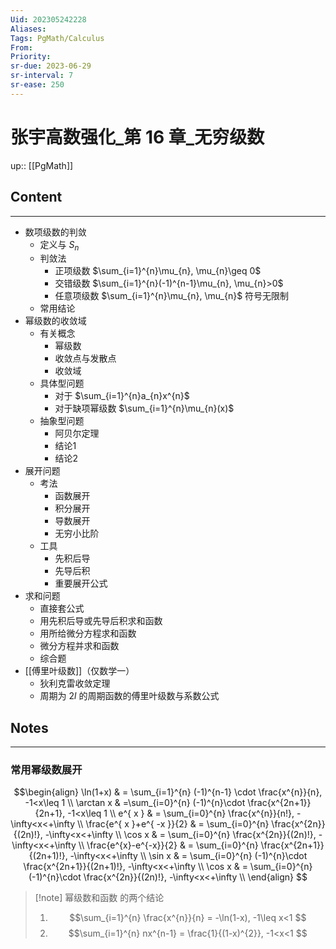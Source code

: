 ```yaml
---
Uid: 202305242228
Aliases: 
Tags: PgMath/Calculus 
From: 
Priority: 
sr-due: 2023-06-29
sr-interval: 7
sr-ease: 250
---
```

# 张宇高数强化\_第 16 章\_无穷级数
up:: [[PgMath]]

## Content
---
- 数项级数的判敛
	- 定义与 $S_{n}$
	- 判敛法
		- 正项级数 $\sum_{i=1}^{n}\mu_{n}, \mu_{n}\geq 0$
		- 交错级数 $\sum_{i=1}^{n}(-1)^{n-1}\mu_{n}, \mu_{n}>0$
		- 任意项级数 $\sum_{i=1}^{n}\mu_{n}, \mu_{n}$ 符号无限制
	- 常用结论
- 幂级数的收敛域
	- 有关概念
		- 幂级数
		- 收敛点与发散点
		- 收敛域
	- 具体型问题
		- 对于 $\sum_{i=1}^{n}a_{n}x^{n}$
		- 对于缺项幂级数 $\sum_{i=1}^{n}\mu_{n}(x)$
	- 抽象型问题
		- 阿贝尔定理
		- 结论1
		- 结论2
- 展开问题
	- 考法
		- 函数展开
		- 积分展开
		- 导数展开
		- 无穷小比阶
	- 工具
		- 先积后导
		- 先导后积
		- 重要展开公式
- 求和问题
	- 直接套公式
	- 用先积后导或先导后积求和函数 
	- 用所给微分方程求和函数 
	- 微分方程并求和函数 
	- 综合题
- [[傅里叶级数]]（仅数学一）
	- 狄利克雷收敛定理
	- 周期为 $2l$  的周期函数的傅里叶级数与系数公式
 
## Notes
---
### 常用幂级数展开

$$\begin{align}
\ln(1+x) & = \sum_{i=1}^{n} (-1)^{n-1} \cdot \frac{x^{n}}{n}, -1<x\leq 1 \\
\arctan x  & =\sum_{i=0}^{n} (-1)^{n}\cdot \frac{x^{2n+1}}{2n+1}, -1<x\leq 1 \\
e^{ x }  & = \sum_{i=0}^{n} \frac{x^{n}}{n!}, -\infty<x<+\infty  \\
\frac{e^{ x }+e^{ -x }}{2}  & = \sum_{i=0}^{n} \frac{x^{2n}}{(2n)!}, -\infty<x<+\infty \\
\cos x  & = \sum_{i=0}^{n} \frac{x^{2n}}{(2n)!}, -\infty<x<+\infty  \\
\frac{e^{x}-e^{-x}}{2}  & = \sum_{i=0}^{n} \frac{x^{2n+1}}{(2n+1)!}, -\infty<x<+\infty  \\
\sin x  & = \sum_{i=0}^{n} (-1)^{n}\cdot \frac{x^{2n+1}}{(2n+1)!}, -\infty<x<+\infty \\
\cos x  & = \sum_{i=0}^{n} (-1)^{n}\cdot \frac{x^{2n}}{(2n)!}, -\infty<x<+\infty  \\
\end{align} $$


> [!note] 幂级数和函数 的两个结论
> 1. $$\sum_{i=1}^{n} \frac{x^{n}}{n} = -\ln(1-x), -1\leq x<1 $$
> 2. $$\sum_{i=1}^{n} nx^{n-1} = \frac{1}{(1-x)^{2}}, -1<x<1 $$
